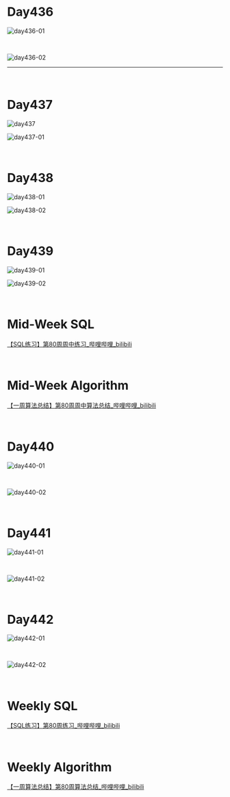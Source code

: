 # Day436

![day436-01](assets/day436-01.png)

&nbsp;

![day436-02](assets/day436-02.png)

---

&nbsp;

# Day437

![day437](assets/day437.png)

![day437-01](assets/day437-01.png)

&nbsp;

# Day438

![day438-01](assets/day438-01.png)

![day438-02](assets/day438-02.png)

&nbsp;

# Day439

![day439-01](assets/day439-01.png)



![day439-02](assets/day439-02.png)

&nbsp;

# Mid-Week SQL

[【SQL练习】第80周周中练习_哔哩哔哩_bilibili](https://www.bilibili.com/video/BV1ne4y1n71u/?spm_id_from=333.1007.top_right_bar_window_dynamic.content.click&vd_source=0e2e4fb78a4d00f87c3860e1ba2bc5b7)

&nbsp;

# Mid-Week Algorithm

[【一周算法总结】第80周周中算法总结_哔哩哔哩_bilibili](https://www.bilibili.com/video/BV1XG4y1W7vQ/?vd_source=0e2e4fb78a4d00f87c3860e1ba2bc5b7)

&nbsp;

# Day440

![day440-01](assets/day440-01.png)

&nbsp;

![day440-02](assets/day440-02.png)

&nbsp;

# Day441

![day441-01](assets/day441-01.png)

&nbsp;

![day441-02](assets/day441-02.png)

&nbsp;

# Day442

![day442-01](assets/day442-01.png)

&nbsp;

![day442-02](assets/day442-02.png)

&nbsp;

# Weekly SQL

[【SQL练习】第80周练习_哔哩哔哩_bilibili](https://www.bilibili.com/video/BV1ze41157v6/?vd_source=0e2e4fb78a4d00f87c3860e1ba2bc5b7)

&nbsp;

# Weekly Algorithm

[【一周算法总结】第80周算法总结_哔哩哔哩_bilibili](https://www.bilibili.com/video/BV1gT411N7AH/?vd_source=0e2e4fb78a4d00f87c3860e1ba2bc5b7)

